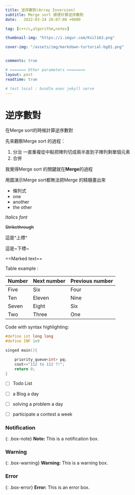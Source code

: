 ```yaml
---
title: 逆序數對(Array Inversion)
subtitle: Merge sort 順便計算逆序數對
date:   2022-03-24 20:07:00 +0800

tag: [c++/c,algorithm,notes]

thumbnail-img: "https://i.imgur.com/Kxil1A3.png"

cover-img: "/assets/img/markdown-turtorial-bg01.png"


comments: true

# ======= Other parameters ========
layout: post
readtime: true

# test local : bundle exec jekyll serve
---
```


# 逆序數對

在Merge sort的時候計算逆序數對

先來觀察Merge sort 的過程：

1. 分治 
一直重複從中點把陣列切成兩半直到子陣列剩單個元素
2. 合併

我覺得Merge sort 的關鍵就在**Merge**的過程

用圖演示Merge sort都無法把Merge 的精髓畫出來

- 條列式
- one
- another
- the other

*Italics font*

~~Strikethrough~~

這是^上標^

這是~下標~

==Marked text==

Table example :

| Number | Next number | Previous number |
| :------ |:--- | :--- |
| Five | Six | Four |
| Ten | Eleven | Nine |
| Seven | Eight | Six |
| Two | Three | One |


Code with syntax highlighting:

```cpp
#define int long long 
#define INF 1e9

singed main(){

    priority_queue<int> pq;
    cout<<"112 to 112 ?!";
    return 0;
}
```

- [ ] Todo List
- [ ] a Blog a day
- [ ] solving a problem a day
- [ ] participate a contest a week



### Notification

{: .box-note}
**Note:** This is a notification box.

### Warning

{: .box-warning}
**Warning:** This is a warning box.

### Error

{: .box-error}
**Error:** This is an error box.
